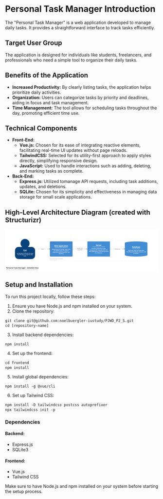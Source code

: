 # Personal Task Manager Introduction
The "Personal Task Manager" is a web application developed to manage daily tasks. It provides a straightforward interface to track tasks efficiently.

## Target User Group
The application is designed for individuals like students, freelancers, and professionals who need a simple tool to organize their daily tasks.

## Benefits of the Application
* **Increased Productivity:** By clearly listing tasks, the application helps prioritize daily activities.
* **Organization:** Users can categorize tasks by priority and deadlines, aiding in focus and task management.
* **Time Management:** The tool allows for scheduling tasks throughout the day, promoting efficient time use.

## Technical Components
* **Front-End:**
    * **Vue.js:** Chosen for its ease of integrating reactive elements, facilitating real-time UI updates without page reloads.
    * **TailwindCSS:** Selected for its utility-first approach to apply styles directly, simplifying responsive design.
    * **JavaScript:** Used to handle interactions such as adding, deleting, and marking tasks as complete.
* **Back-End:**
    * **Express.js:** Utilized tomanage API requests, including task additions, updates, and deletions.
    * **SQLite:** Chosen for its simplicity and effectiveness in managing data storage for small scale applications.

## High-Level Architecture Diagram (created with Structurizr)
![High-Level Architecture Diagram (created with Structurizr)](/docs/images/structurizr-93763-Container-001.png)

## Setup and Installation
To run this project locally, follow these steps:
1. Ensure you have Node.js and npm installed on your system.
2. Clone the repository:
```
git clone git@github.com:noelbuergler-iustudy/PJWD_P2_S.git
cd [repository-name]
```
3. Install backend dependencies:
```
npm install
```
4. Set up the frontend:
```
cd frontend
npm install
```
5. Install global dependencies:
```
npm install -g @vue/cli
```
6. Set up Tailwind CSS:
```
npm install -D tailwindcss postcss autoprefixer
npx tailwindcss init -p
```

### Dependencies

#### Backend:
- Express.js
- SQLite3

#### Frontend:
- Vue.js
- Tailwind CSS

Make sure to have Node.js and npm installed on your system before starting the setup process.
